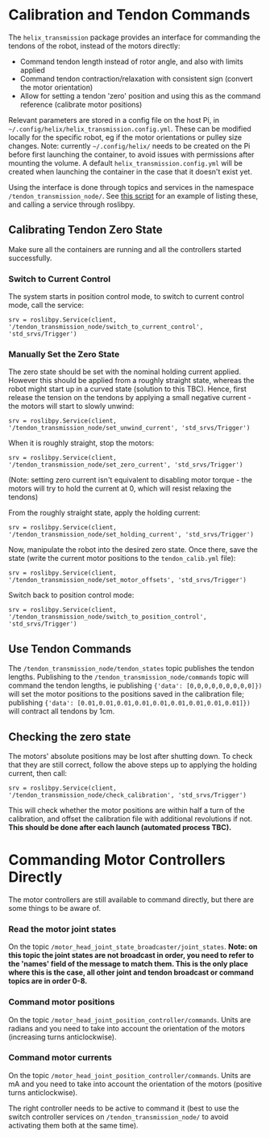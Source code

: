 # Calibration and Tendon Commands
The `helix_transmission` package provides an interface for commanding the tendons of the robot, instead of the motors directly:
- Command tendon length instead of rotor angle, and also with limits applied
- Command tendon contraction/relaxation with consistent sign (convert the motor orientation)
- Allow for setting a tendon 'zero' position and using this as the command reference (calibrate motor positions)

Relevant parameters are stored in a config file on the host Pi, in `~/.config/helix/helix_transmission.config.yml`. These can be modified locally for the specific robot, eg if the motor orientations or pulley size changes. Note: currently `~/.config/helix/` needs to be created on the Pi before first launching the container, to avoid issues with permissions after mounting the volume. A default `helix_transmission.config.yml` will be created when launching the container in the case that it doesn't exist yet.

Using the interface is done through topics and services in the namespace `/tendon_transmission_node/`. See [this script](https://github.com/fstella97/HelixRobotics/blob/main/ROS/roslibpy_service_test.py) for an example of listing these, and calling a service through roslibpy.

## Calibrating Tendon Zero State
Make sure all the containers are running and all the controllers started successfully.

### Switch to Current Control
The system starts in position control mode, to switch to current control mode, call the service:
```
srv = roslibpy.Service(client, '/tendon_transmission_node/switch_to_current_control', 'std_srvs/Trigger')
```
### Manually Set the Zero State
The zero state should be set with the nominal holding current applied. However this should be applied from a roughly straight state, whereas the robot might start up in a curved state (solution to this TBC). Hence, first release the tension on the tendons by applying a small negative current - the motors will start to slowly unwind:
```
srv = roslibpy.Service(client, '/tendon_transmission_node/set_unwind_current', 'std_srvs/Trigger')
```
When it is roughly straight, stop the motors: 
```
srv = roslibpy.Service(client, '/tendon_transmission_node/set_zero_current', 'std_srvs/Trigger')
```
(Note: setting zero current isn't equivalent to disabling motor torque - the motors will try to hold the current at 0, which will resist relaxing the tendons)

From the roughly straight state, apply the holding current:
```
srv = roslibpy.Service(client, '/tendon_transmission_node/set_holding_current', 'std_srvs/Trigger')
```
Now, manipulate the robot into the desired zero state. Once there, save the state (write the current motor positions to the `tendon_calib.yml` file):
```
srv = roslibpy.Service(client, '/tendon_transmission_node/set_motor_offsets', 'std_srvs/Trigger')
```
Switch back to position control mode:
```
srv = roslibpy.Service(client, '/tendon_transmission_node/switch_to_position_control', 'std_srvs/Trigger')
```
## Use Tendon Commands
The `/tendon_transmission_node/tendon_states` topic publishes the tendon lengths. Publishing to the `/tendon_transmission_node/commands` topic will command the tendon lengths, ie publishing `{'data': [0,0,0,0,0,0,0,0,0]})` will set the motor positions to the positions saved in the calibration file; publishing `{'data': [0.01,0.01,0.01,0.01,0.01,0.01,0.01,0.01,0.01]})` will contract all tendons by 1cm.

## Checking the zero state
The motors' absolute positions may be lost after shutting down. To check that they are still correct, follow the above steps up to applying the holding current, then call:
```
srv = roslibpy.Service(client, '/tendon_transmission_node/check_calibration', 'std_srvs/Trigger')
```
This will check whether the motor positions are within half a turn of the calibration, and offset the calibration file with additional revolutions if not. **This should be done after each launch (automated process TBC).**

# Commanding Motor Controllers Directly
The motor controllers are still available to command directly, but there are some things to be aware of.
### Read the motor joint states
On the topic `/motor_head_joint_state_broadcaster/joint_states`. **Note: on this topic the joint states are not broadcast in order, you need to refer to the 'names' field of the message to match them. This is the only place where this is the case, all other joint and tendon broadcast or command topics are in order 0-8.**
### Command motor positions
On the topic `/motor_head_joint_position_controller/commands`. Units are radians and you need to take into account the orientation of the motors (increasing turns anticlockwise).
### Command motor currents
On the topic `/motor_head_joint_position_controller/commands`. Units are mA and you need to take into account the orientation of the motors (positive turns anticlockwise).

The right controller needs to be active to command it (best to use the switch controller services on `/tendon_transmission_node/` to avoid activating them both at the same time).
